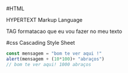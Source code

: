 #HTML

HYPERTEXT Markup Language

TAG formatacao que eu vou fazer no meu texto 


#css 
Cascading Style Sheet

```js
const mensagem = "bom te ver aqui !"
alert(mensagem + (10*100)+ "abraços")
// bom te ver aqui! 1000 abraços
```
